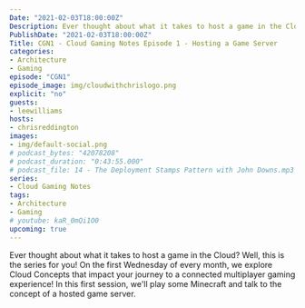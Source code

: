 ```yaml
---
Date: "2021-02-03T18:00:00Z"
Description: Ever thought about what it takes to host a game in the Cloud? Well, this is the series for you! On the first Wednesday of every month, we explore Cloud Concepts that impact your journey to a connected multiplayer gaming experience! In this first session, we'll play some Minecraft and talk to the concept of a hosted game server.
PublishDate: "2021-02-03T18:00:00Z"
Title: CGN1 - Cloud Gaming Notes Episode 1 - Hosting a Game Server
categories:
- Architecture
- Gaming
episode: "CGN1"
episode_image: img/cloudwithchrislogo.png
explicit: "no"
guests:
- leewilliams
hosts:
- chrisreddington
images:
- img/default-social.png
# podcast_bytes: "42078208"
# podcast_duration: "0:43:55.000"
# podcast_file: 14 - The Deployment Stamps Pattern with John Downs.mp3
series:
- Cloud Gaming Notes
tags:
- Architecture
- Gaming
# youtube: kaR_0mQi1O0
upcoming: true
---
```

Ever thought about what it takes to host a game in the Cloud? Well, this is the series for you! On the first Wednesday of every month, we explore Cloud Concepts that impact your journey to a connected multiplayer gaming experience! In this first session, we'll play some Minecraft and talk to the concept of a hosted game server.
